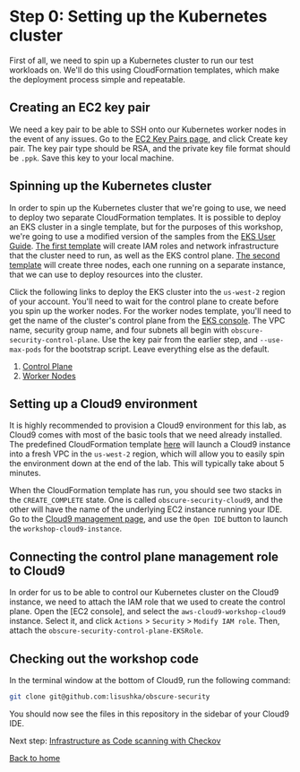 # Step 0: Setting up the Kubernetes cluster

First of all, we need to spin up a Kubernetes cluster to run our test workloads on.  We'll do this using CloudFormation templates, which make the deployment process simple and repeatable.

## Creating an EC2 key pair

We need a key pair to be able to SSH onto our Kubernetes worker nodes in the event of any issues.  Go to the [EC2 Key Pairs page](https://us-west-2.console.aws.amazon.com/ec2/v2/home?region=us-west-2#KeyPairs), and click Create key pair.  The key pair type should be RSA, and the private key file format should be `.ppk`.  Save this key to your local machine.

## Spinning up the Kubernetes cluster

In order to spin up the Kubernetes cluster that we're going to use, we need to deploy two separate CloudFormation templates.  It is possible to deploy an EKS cluster in a single template, but for the purposes of this workshop, we're going to use a modified version of the samples from the [EKS User Guide](https://github.com/awsdocs/amazon-eks-user-guide).  [The first template](amazon-eks-control-plane.yaml) will create IAM roles and network infrastructure that the cluster need to run, as well as the EKS control plane.  [The second template](amazon-eks-nodegroup.yaml) will create three nodes, each one running on a separate instance, that we can use to deploy resources into the cluster.

Click the following links to deploy the EKS cluster into the `us-west-2` region of your account.  You'll need to wait for the control plane to create before you spin up the worker nodes.  For the worker nodes template, you'll need to get the name of the cluster's control plane from the [EKS console](https://us-west-2.console.aws.amazon.com/eks/home?region=us-west-2#/clusters).  The VPC name, security group name, and four subnets all begin with `obscure-security-control-plane`.  Use the key pair from the earlier step, and `--use-max-pods` for the bootstrap script.  Leave everything else as the default.

1. [Control Plane](https://us-west-2.console.aws.amazon.com/cloudformation/home?region=us-west-2#/stacks/quickcreate?templateUrl=https://obscure-security.s3.us-west-2.amazonaws.com/templates/amazon-eks-control-plane.yaml&stackName=obscure-security-control-plane)
2. [Worker Nodes](https://us-west-2.console.aws.amazon.com/cloudformation/home?region=us-west-2#/stacks/quickcreate?templateUrl=https://obscure-security.s3.us-west-2.amazonaws.com/templates/amazon-eks-nodegroup.yaml&stackName=obscure-security-node-group)

## Setting up a Cloud9 environment

It is highly recommended to provision a Cloud9 environment for this lab, as Cloud9 comes with most of the basic tools that we need already installed.  The predefined CloudFormation template [here](https://us-west-2.console.aws.amazon.com/cloudformation/home?region=us-west-2#/stacks/quickcreate?templateUrl=https://obscure-security.s3.us-west-2.amazonaws.com/templates/obscure-security-cloud9.yaml&stackName=obscure-security-cloud9) will launch a Cloud9 instance into a fresh VPC in the `us-west-2` region, which will allow you to easily spin the environment down at the end of the lab.  This will typically take about 5 minutes.

When the CloudFormation template has run, you should see two stacks in the `CREATE_COMPLETE` state.  One is called `obscure-security-cloud9`, and the other will have the name of the underlying EC2 instance running your IDE.  Go to the [Cloud9 management page](https://us-west-2.console.aws.amazon.com/cloud9/home?region=us-west-2#), and use the `Open IDE` button to launch the `workshop-cloud9-instance`.

## Connecting the control plane management role to Cloud9

In order for us to be able to control our Kubernetes cluster on the Cloud9 instance, we need to attach the IAM role that we used to create the control plane.  Open the [EC2 console], and select the `aws-cloud9-workshop-cloud9` instance.  Select it, and click `Actions` > `Security` > `Modify IAM role`.  Then, attach the `obscure-security-control-plane-EKSRole`.

## Checking out the workshop code

In the terminal window at the bottom of Cloud9, run the following command:

```bash
git clone git@github.com:lisushka/obscure-security
```

You should now see the files in this repository in the sidebar of your Cloud9 IDE.

Next step: [Infrastructure as Code scanning with Checkov](../1-checkov/README.md)

[Back to home](../README.md)
